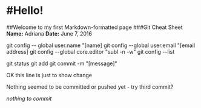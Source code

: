 #Hello!
=======
##Welcome to my first Markdown-formatted page
###Git Cheat Sheet
**Name:** Adriana
**Date:** June 7, 2016

git config -- global user.name "[name]
git config --global user.email "[email address]
git config --global core.editor "subl -n -w"
git config --list

git status
git add
git commit -m "[message]"

OK this line is just to show change

Nothing seemed to be committed or pushed yet - try third commit?

*nothing to commit*